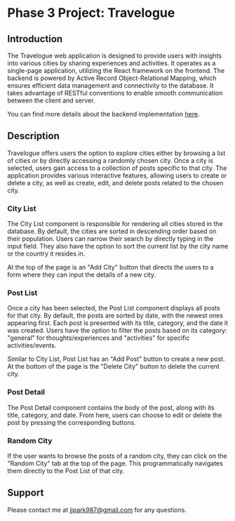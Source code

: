 # Phase 3 Project: Travelogue

## Introduction

The Travelogue web application is designed to provide users with insights into various cities by sharing experiences and activities. It operates as a single-page application, utilizing the React framework on the frontend. The backend is powered by Active Record Object-Relational Mapping, which ensures efficient data management and connectivity to the database. It takes advantage of RESTful conventions to enable smooth communication between the client and server.

You can find more details about the backend implementation [here](https://github.com/jjpark987/phase-3-sinatra-react-project).

## Description

Travelogue offers users the option to explore cities either by browsing a list of cities or by directly accessing a randomly chosen city. Once a city is selected, users gain access to a collection of posts specific to that city. The application provides various interactive features, allowing users to create or delete a city, as well as create, edit, and delete posts related to the chosen city.

### City List

The City List component is responsible for rendering all cities stored in the database. By default, the cities are sorted in descending order based on their population. Users can narrow their search by directly typing in the input field. They also have the option to sort the current list by the city name or the country it resides in.

At the top of the page is an "Add City" button that directs the users to a form where they can input the details of a new city.

### Post List

Once a city has been selected, the Post List component displays all posts for that city. By default, the posts are sorted by date, with the newest ones appearing first. Each post is presented with its title, category, and the date it was created. Users have the option to filter the posts based on its category: "general" for thoughts/experiences and "activities" for specific activities/events. 

Similar to City List, Post List has an "Add Post" button to create a new post. At the bottom of the page is the "Delete City" button to delete the current city.

### Post Detail

The Post Detail component contains the body of the post, along with its title, category, and date. From here, users can choose to edit or delete the post by pressing the corresponding buttons.

### Random City

If the user wants to browse the posts of a random city, they can click on the "Random City" tab at the top of the page. This programmatically navigates them directly to the Post List of that city.

## Support

Please contact me at jjpark987@gmail.com for any questions.
